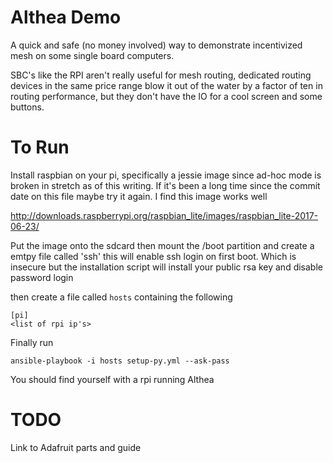 Althea Demo
===========

A quick and safe (no money involved) way to demonstrate incentivized mesh on some single board computers.

SBC's like the RPI aren't really useful for mesh routing, dedicated routing devices in the same price range
blow it out of the water by a factor of ten in routing performance, but they don't have the IO for a cool
screen and some buttons.

To Run
======

Install raspbian on your pi, specifically a jessie image since ad-hoc mode
is broken in stretch as of this writing. If it's been a long time since the commit
date on this file maybe try it again. I find this image works well

   http://downloads.raspberrypi.org/raspbian_lite/images/raspbian_lite-2017-06-23/

Put the image onto the sdcard then mount the /boot partition and create a emtpy
file called 'ssh' this will enable ssh login on first boot. Which is insecure but
the installation script will install your public rsa key and disable password login

then create a file called `hosts` containing the following

    [pi]
    <list of rpi ip's>

Finally run

    ansible-playbook -i hosts setup-py.yml --ask-pass


You should find yourself with a rpi running Althea

TODO
====

Link to Adafruit parts and guide
